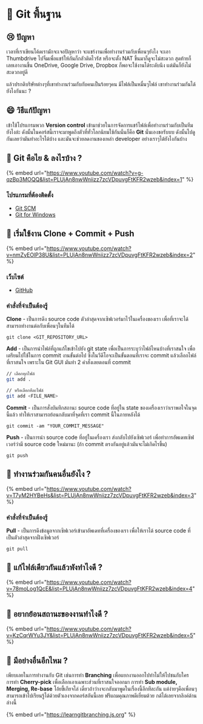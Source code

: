 # 👶 Git พื้นฐาน

## 😢 ปัญหา

เวลาที่เราเขียนโค้ดเรามักจะเจอปัญหาว่า จะแชร์งานเพื่อทำงานร่วมกับเพื่อนๆยังไง จะเอา Thumbdrive ไปจิ้มเพื่อแชร์ให้กันก็กลัวติดไวรัส หรือจะตั้ง NAT ขึ้นมาก็ดูจะไม่สะดวก สุดท้ายก็เลยเอางานขึ้น OneDrive, Google Drive, Dropbox ก็พอจะใช้งานได้ระดับนึง แต่มันก็ยังไม่สะดวกอยู่ดี

แล้วปรกติบริษัทต่างๆที่เขาทำงานร่วมกับกับคนเป็นร้อยๆคน มีไฟล์เป็นหมื่นๆไฟล์ เขาทำงานร่วมกันได้ยังไงกันนะ ?

## 😄 วิธีแก้ปัญหา

เข้าใช้โปรแกรมพวก **Version control** เข้ามาช่วยในการจัดการแชร์ไฟล์เพื่อทำงานร่วมกับเป็นทีมยังไงล่ะ ดังนั้นในคอร์สนี้เราจะมาพูดถึงตัวที่ทั่วโลกนิยมใช้กันนั่นก็คือ **Git** นั่นเองขอรับบบ ดังนั้นไปดูกันเลยว่ามันทำอะไรได้บ้าง และมันจะช่วยลดงานของเหล่า developer อย่างเราๆได้ยังไงกันบ้าง

## 🤔 Git คือไย & ลงไรบ้าง ?

{% embed url="https://www.youtube.com/watch?v=g-qzBp3MOQQ&list=PLUjAn8nwWniizz7zcVDpuvgFtKFR2wzeb&index=1" %}

### โปรแกรมที่ต้องติดตั้ง

* [Git SCM](https://git-scm.com/)
* [Git for Windows](https://gitforwindows.org/)

## 🤔 เริ่มใช้งาน Clone + Commit + Push

{% embed url="https://www.youtube.com/watch?v=nmZyEOlP38U&list=PLUjAn8nwWniizz7zcVDpuvgFtKFR2wzeb&index=2" %}

### เว็บไซต์

* [GitHub](https://github.com/)

### คำสั่งที่จำเป็นต้องรู้

**Clone** - เป็นการดึง source code ตัวล่าสุดจากเซิฟเวอร์มาไว้ในเครื่องของเรา เพื่อที่เราจะได้สามารถทำงานต่อกับเพื่อนๆในทีมได้

```text
git clone <GIT_REPOSITORY_URL>
```

**Add** - เป็นการนำไฟล์ที่ถูกแก้ไขเข้าไปยัง git state เพื่อเป็นการระบุว่าไฟล์ไหนบ้างที่เราสนใจ เพื่อเตรียมไปใช้ในการ commit งานขั้นต่อไป ซึ่งในวีดีโอจะเป็นขั้นตอนที่เราจะ commit แล้วเลือกไฟล์ที่เราสนใจ เพราะใน Git GUI มันทำ 2 คำสั่งเลยตอนที่ commit

```bash
// เลือกทุกไฟล์
git add .

// หรือเลือกทีละไฟล์
git add <FILE_NAME>
```

**Commit** - เป็นการสั่งบันทึกสถานะ source code ที่อยู่ใน state ของเครื่องเราว่าเราพอใจในจุดนี้แล้ว ทำให้เราสามารถย้อนกลับมาที่จุดที่เรา commit นี้ในภายหลังได้

```text
git commit -am "YOUR_COMMIT_MESSAGE"
```

**Push** - เป็นการนำ source code ที่อยู่ในเครื่องเรา ส่งกลับไปยังเซิฟเวอร์ เพื่อทำการอัพเดทเซิฟเวอร์ว่ามี source code ใหม่มานะ \(ถ้า commit ตรงกันอยู่แล้วมันจะไม่เกิดไรขึ้น\)

```text
git push
```

## 🤔 ทำงานร่วมกันคนอื่นยังไง ?

{% embed url="https://www.youtube.com/watch?v=T7yM2HYBeHs&list=PLUjAn8nwWniizz7zcVDpuvgFtKFR2wzeb&index=3" %}

### คำสั่งที่จำเป็นต้องรู้

**Pull** - เป็นการดึงข้อมูลจากเซิฟเวอร์เข้ามาอัพเดทที่เครื่องของเรา เพื่อให้เราได้ source code ที่เป็นตัวล่าสุดจากฝั่งเซิฟเวอร์

```text
git pull
```

## 🤔 แก้ไฟล์เดียวกันแล้วพังทำไงดี ?

{% embed url="https://www.youtube.com/watch?v=78moLog1QcE&list=PLUjAn8nwWniizz7zcVDpuvgFtKFR2wzeb&index=4" %}

## 🤔 อยากย้อนสถานะของงานทำไงดี ?

{% embed url="https://www.youtube.com/watch?v=KzCqrWYu3JY&list=PLUjAn8nwWniizz7zcVDpuvgFtKFR2wzeb&index=5" %}

## 🤔 มีอย่างอื่นอีกไหม ?

เพียบเลยในการทำงานกับ Git เช่นการทำ **Branching** เพื่อแยกงานออกไปทำไม่ให้ไปชนกับใคร การทำ **Cherry-pick** เพื่อเลือกเอาเฉพาะส่วนที่เราสนใจออกมา การทำ **Sub module, Merging, Re-base** โอ้ยขี้เกียจไล่ เดี๋ยวถ้าว่างจะกลับมาพูดในเรื่องนี้อีกทีละกัน แต่ง่ายๆคือเพื่อนๆสามารถเข้าไปเรียนรู้ได้ด้วยตัวเองจากคอร์สอันนี้เลย ฟรีแถมคุณภาพดีเยี่ยมด้วย กด้ได้เลยจากลิงค์ด้านล่างนี้

{% embed url="https://learngitbranching.js.org" %}

